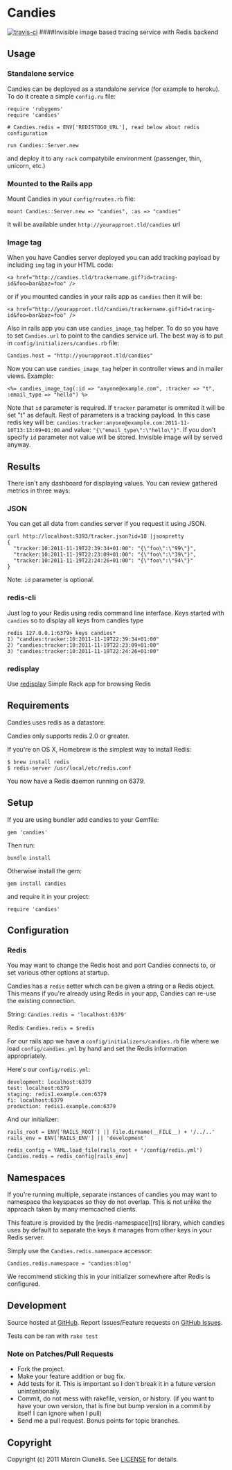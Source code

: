 # Candies
[![travis-ci](https://secure.travis-ci.org/martinciu/candies.png?branch=master)](http://travis-ci.org/martinciu/candies)
####Invisible image based tracing service with Redis backend

## Usage

### Standalone service

Candies can be deployed as a standalone service (for example to heroku). To do it create a simple `config.ru` file:

    require 'rubygems'
    require 'candies'

    # Candies.redis = ENV['REDISTOGO_URL'], read below about redis configuration

    run Candies::Server.new

and deploy it to any `rack` compatybile environment (passenger, thin, unicorn, etc.)

### Mounted to the Rails app

Mount Candies in your `config/routes.rb` file:

    mount Candies::Server.new => "candies", :as => "candies"

It will be available under `http://yourapproot.tld/candies` url

### Image tag

When you have Candies server deployed you can add tracking payload by including `img` tag in your HTML code:

    <a href="http://candies.tld/trackername.gif?id=tracing-id&foo=bar&baz=foo" />

or if you mounted candies in your rails app as `candies` then it will be:

    <a href="http://yourapproot.tld/candies/trackername.gif?id=tracing-id&foo=bar&baz=foo" />

Also in rails app you can use `candies_image_tag` helper. To do so you have to set `Candies.url` to point to the candies service url. The best way is to put in `config/initializers/candies.rb` file:
    
    Candies.host = "http://yourapproot.tld/candies"

Now you can use `candies_image_tag` helper in controller views and in mailer views. Example:

    <%= candies_image_tag(:id => "anyone@example.com", :tracker => "t", :email_type => "hello") %>

Note that `id` parameter is required. If `tracker` parameter is ommited it will be set "t" as default. Rest of parameters is a tracking payload. In this case redis key will be: `candies:tracker:anyone@example.com:2011-11-10T13:13:09+01:00` and value: `"{\"email_type\":\"hello\"}"`. If you don't specify `id` parameter not value will be stored. Invisible image will by served anyway.

## Results

There isn't any dashboard for displaying values. You can review gathered metrics in three ways:

### JSON

You can get all data from candies server if you request it using JSON.

    curl http://localhost:9393/tracker.json?id=10 |jsonpretty
    {
      "tracker:10:2011-11-19T22:39:34+01:00": "{\"foo\":\"99\"}",
      "tracker:10:2011-11-19T22:23:09+01:00": "{\"foo\":\"39\"}",
      "tracker:10:2011-11-19T22:24:26+01:00": "{\"foo\":\"94\"}"
    }

Note: `id` parameter is optional.

### redis-cli

Just log to your Redis using redis command line interface. Keys started with `candies` so to display all keys from candies type

    redis 127.0.0.1:6379> keys candies*
    1) "candies:tracker:10:2011-11-19T22:39:34+01:00"
    2) "candies:tracker:10:2011-11-19T22:23:09+01:00"
    3) "candies:tracker:10:2011-11-19T22:24:26+01:00"

### redisplay

Use [redisplay](https://github.com/martinciu/redisplay) Simple Rack app for browsing Redis

## Requirements

Candies uses redis as a datastore.

Candies only supports redis 2.0 or greater.

If you're on OS X, Homebrew is the simplest way to install Redis:

    $ brew install redis
    $ redis-server /usr/local/etc/redis.conf

You now have a Redis daemon running on 6379.

## Setup

If you are using bundler add candies to your Gemfile:

    gem 'candies'

Then run:

    bundle install

Otherwise install the gem:

    gem install candies

and require it in your project:

    require 'candies'

## Configuration

### Redis

You may want to change the Redis host and port Candies connects to, or
set various other options at startup.

Candies has a `redis` setter which can be given a string or a Redis
object. This means if you're already using Redis in your app, Candies
can re-use the existing connection.

String: `Candies.redis = 'localhost:6379'`

Redis: `Candies.redis = $redis`

For our rails app we have a `config/initializers/candies.rb` file where
we load `config/candies.yml` by hand and set the Redis information
appropriately.

Here's our `config/redis.yml`:

    development: localhost:6379
    test: localhost:6379
    staging: redis1.example.com:6379
    fi: localhost:6379
    production: redis1.example.com:6379

And our initializer:

    rails_root = ENV['RAILS_ROOT'] || File.dirname(__FILE__) + '/../..'
    rails_env = ENV['RAILS_ENV'] || 'development'

    redis_config = YAML.load_file(rails_root + '/config/redis.yml')
    Candies.redis = redis_config[rails_env]

## Namespaces

If you're running multiple, separate instances of candies you may want
to namespace the keyspaces so they do not overlap. This is not unlike
the approach taken by many memcached clients.

This feature is provided by the [redis-namespace][rs] library, which
candies uses by default to separate the keys it manages from other keys
in your Redis server.

Simply use the `Candies.redis.namespace` accessor:

    Candies.redis.namespace = "candies:blog"

We recommend sticking this in your initializer somewhere after Redis
is configured.

## Development

Source hosted at [GitHub](http://github.com/martinciu/candies).
Report Issues/Feature requests on [GitHub Issues](http://github.com/martinciu/candies/issues).

Tests can be ran with `rake test`

### Note on Patches/Pull Requests

 * Fork the project.
 * Make your feature addition or bug fix.
 * Add tests for it. This is important so I don't break it in a
   future version unintentionally.
 * Commit, do not mess with rakefile, version, or history.
   (if you want to have your own version, that is fine but bump version in a commit by itself I can ignore when I pull)
 * Send me a pull request. Bonus points for topic branches.

## Copyright

Copyright (c) 2011 Marcin Ciunelis. See [LICENSE](https://github.com/martinciu/candies/blob/master/LICENSE) for details.
